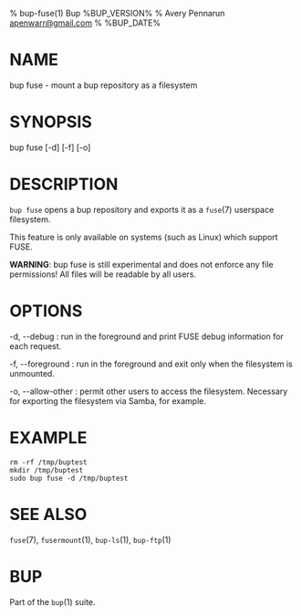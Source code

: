 % bup-fuse(1) Bup %BUP_VERSION%
% Avery Pennarun <apenwarr@gmail.com>
% %BUP_DATE%

# NAME

bup fuse - mount a bup repository as a filesystem

# SYNOPSIS

bup fuse [-d] [-f] [-o] <mountpoint>

# DESCRIPTION

`bup fuse` opens a bup repository and exports it as a
`fuse`(7) userspace filesystem.

This feature is only available on systems (such as Linux)
which support FUSE.

**WARNING**: bup fuse is still experimental and does not
enforce any file permissions!  All files will be readable
by all users.


# OPTIONS

-d, --debug
:   run in the foreground and print FUSE debug information
    for each request.

-f, --foreground
:   run in the foreground and exit only when the filesystem
    is unmounted.

-o, --allow-other
:   permit other users to access the filesystem. Necessary for
    exporting the filesystem via Samba, for example.

# EXAMPLE

    rm -rf /tmp/buptest
    mkdir /tmp/buptest
    sudo bup fuse -d /tmp/buptest

# SEE ALSO

`fuse`(7), `fusermount`(1), `bup-ls`(1), `bup-ftp`(1)

# BUP

Part of the `bup`(1) suite.
